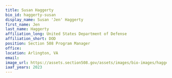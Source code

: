 ```yaml
---
title: Susan Haggerty
bio_id: haggerty-susan
display_name: Susan 'Jen' Haggerty
first_name: Jen
last_name: Haggerty
affiliation_long: United States Department of Defense
affiliation_short: DOD
position: Section 508 Program Manager
office: 
location: Arlington, VA
email: 
image_url: https://assets.section508.gov/assets/images/bio-images/haggerty-susan.jpg
iaaf_years: 2023
---
```

